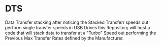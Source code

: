 # DTS
Data Transfer stacking
after noticing the Stacked Transferr speeds out perform single transfer speeds in USB Drives this Repository will host a code that will stack data to transfer at a "Turbo" Speed out performing the Previous Max Transfer Rates defined by the Manufacturer.
